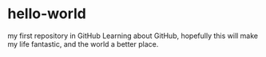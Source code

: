 # hello-world
my first repository in GitHub
Learning about GitHub, hopefully this will make my life fantastic, and the world a better place. 
